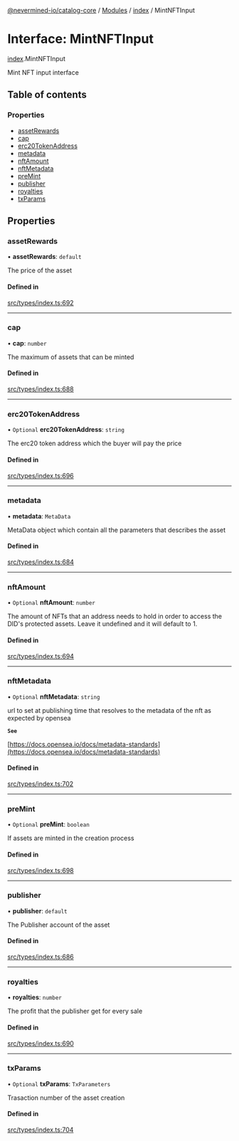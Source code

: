 [@nevermined-io/catalog-core](../README.md) / [Modules](../modules.md) / [index](../modules/index.md) / MintNFTInput

# Interface: MintNFTInput

[index](../modules/index.md).MintNFTInput

Mint NFT input interface

## Table of contents

### Properties

- [assetRewards](index.MintNFTInput.md#assetrewards)
- [cap](index.MintNFTInput.md#cap)
- [erc20TokenAddress](index.MintNFTInput.md#erc20tokenaddress)
- [metadata](index.MintNFTInput.md#metadata)
- [nftAmount](index.MintNFTInput.md#nftamount)
- [nftMetadata](index.MintNFTInput.md#nftmetadata)
- [preMint](index.MintNFTInput.md#premint)
- [publisher](index.MintNFTInput.md#publisher)
- [royalties](index.MintNFTInput.md#royalties)
- [txParams](index.MintNFTInput.md#txparams)

## Properties

### assetRewards

• **assetRewards**: `default`

The price of the asset

#### Defined in

[src/types/index.ts:692](https://github.com/nevermined-io/components-catalog/blob/ff8bd4a/lib/src/types/index.ts#L692)

___

### cap

• **cap**: `number`

The maximum of assets that can be minted

#### Defined in

[src/types/index.ts:688](https://github.com/nevermined-io/components-catalog/blob/ff8bd4a/lib/src/types/index.ts#L688)

___

### erc20TokenAddress

• `Optional` **erc20TokenAddress**: `string`

The erc20 token address which the buyer will pay the price

#### Defined in

[src/types/index.ts:696](https://github.com/nevermined-io/components-catalog/blob/ff8bd4a/lib/src/types/index.ts#L696)

___

### metadata

• **metadata**: `MetaData`

MetaData object which contain all the parameters that describes the asset

#### Defined in

[src/types/index.ts:684](https://github.com/nevermined-io/components-catalog/blob/ff8bd4a/lib/src/types/index.ts#L684)

___

### nftAmount

• `Optional` **nftAmount**: `number`

The amount of NFTs that an address needs to hold in order to access the DID's protected assets. Leave it undefined and it will default to 1.

#### Defined in

[src/types/index.ts:694](https://github.com/nevermined-io/components-catalog/blob/ff8bd4a/lib/src/types/index.ts#L694)

___

### nftMetadata

• `Optional` **nftMetadata**: `string`

url to set at publishing time that resolves to the metadata of the nft as expected by opensea

**`See`**

[https://docs.opensea.io/docs/metadata-standards](https://docs.opensea.io/docs/metadata-standards)

#### Defined in

[src/types/index.ts:702](https://github.com/nevermined-io/components-catalog/blob/ff8bd4a/lib/src/types/index.ts#L702)

___

### preMint

• `Optional` **preMint**: `boolean`

If assets are minted in the creation process

#### Defined in

[src/types/index.ts:698](https://github.com/nevermined-io/components-catalog/blob/ff8bd4a/lib/src/types/index.ts#L698)

___

### publisher

• **publisher**: `default`

The Publisher account of the asset

#### Defined in

[src/types/index.ts:686](https://github.com/nevermined-io/components-catalog/blob/ff8bd4a/lib/src/types/index.ts#L686)

___

### royalties

• **royalties**: `number`

The profit that the publisher get for every sale

#### Defined in

[src/types/index.ts:690](https://github.com/nevermined-io/components-catalog/blob/ff8bd4a/lib/src/types/index.ts#L690)

___

### txParams

• `Optional` **txParams**: `TxParameters`

Trasaction number of the asset creation

#### Defined in

[src/types/index.ts:704](https://github.com/nevermined-io/components-catalog/blob/ff8bd4a/lib/src/types/index.ts#L704)
